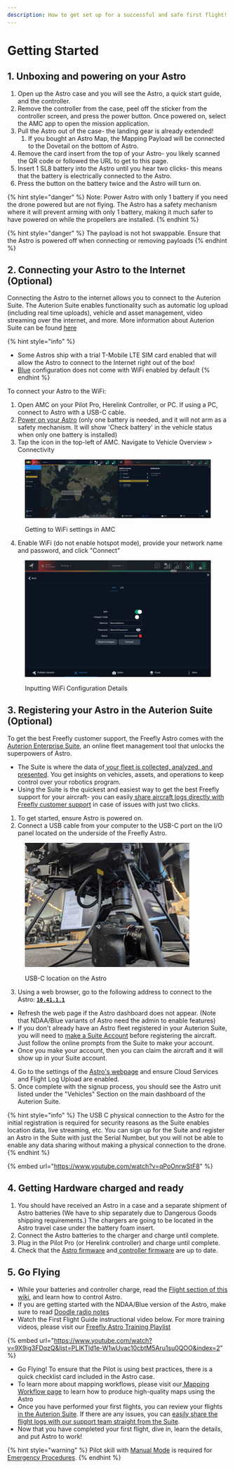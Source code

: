 ```yaml
---
description: How to get set up for a successful and safe first flight!
---
```


# Getting Started

## 1. Unboxing and powering on your Astro

1. Open up the Astro case and you will see the Astro, a quick start guide, and the controller.
2. Remove the controller from the case, peel off the sticker from the controller screen, and press the power button. Once powered on, select the AMC app to open the mission application.
3. Pull the Astro out of the case- the landing gear is already extended!
   1. If you bought an Astro Map, the Mapping Payload will be connected to the Dovetail on the bottom of Astro.
4. Remove the card insert from the top of your Astro- you likely scanned the QR code or followed the URL to get to this page.
5. Insert 1 SL8 battery into the Astro until you hear two clicks- this means that the battery is electrically connected to the Astro.
6. Press the button on the battery twice and the Astro will turn on.

{% hint style="danger" %}
Note: Power Astro with only 1 battery if you need the drone powered but are not flying. The Astro has a safety mechanism where it will prevent arming with only 1 battery, making it much safer to have powered on while the propellers are installed.
{% endhint %}

{% hint style="danger" %}
The payload is not hot swappable. Ensure that the Astro is powered off when connecting or removing payloads
{% endhint %}



## 2. Connecting your Astro to the Internet (Optional)

Connecting the Astro to the internet allows you to connect to the Auterion Suite. The Auterion Suite enables functionality such as automatic log upload (including real time uploads), vehicle and asset management, video streaming over the internet, and more. More information about Auterion Suite can be found [here](https://docs.auterion.com/vehicle-operation/auterion-suite-fleet-management)

{% hint style="info" %}
* Some Astros ship with a trial T-Mobile LTE SIM card enabled that will allow the Astro to connect to the Internet right out of the box!&#x20;
* [Blue](other-user-manuals/ecosystem/diu-blue-suas.md#security-features-overview) configuration does not come with WiFi enabled by default
{% endhint %}

To connect your Astro to the WiFi:

1. Open AMC on your Pilot Pro, Herelink Controller, or PC. If using a PC, connect to Astro with a USB-C cable.
2. [Power on your Astro](https://freefly.gitbook.io/astro-public/pilots-operating-handbook/flight#powering-on-the-astro) (only one battery is needed, and it will not arm as a safety mechanism. It will show 'Check battery' in the vehicle status when only one battery is installed)
3. Tap the icon in the top-left of AMC. Navigate to Vehicle Overview > Connectivity&#x20;

<figure><img src=".gitbook/assets/Navigating to AMC Wifi Settings.png" alt=""><figcaption><p>Getting to WiFi settings in AMC</p></figcaption></figure>

4. Enable WiFi (do not enable hotspot mode), provide your network name and password, and click "Connect"

<figure><img src=".gitbook/assets/Screenshot_20240711_173204 (1).jpg" alt=""><figcaption><p>Inputting WiFi Configuration Details</p></figcaption></figure>



## 3. Registering your Astro in the Auterion Suite (Optional)

To get the best Freefly customer support, the Freefly Astro comes with the [Auterion Enterprise Suite](https://auterion.com/enterprise/suite/), an online fleet management tool that unlocks the superpowers of Astro.&#x20;

* The Suite is where the data of[ your fleet is collected, analyzed, and presented](https://docs.auterion.com/vehicle-operation/auterion-suite-fleet-management/home). You get insights on vehicles, assets, and operations to keep control over your robotics program.
* Using the Suite is the quickest and easiest way to get the best Freefly support for your aircraft- you can easily[ share aircraft logs directly with Freefly customer support](https://freefly.gitbook.io/astro-public/pilots-operating-handbook/essential-software/auterion-suite#sharing-flight-logs-with-support) in case of issues with just two clicks.

1. To get started, ensure Astro is powered on.
2. Connect a USB cable from your computer to the USB-C port on the I/O panel located on the underside of the Freefly Astro. &#x20;

<figure><img src=".gitbook/assets/Astro USB Location.jpg" alt="" width="375"><figcaption><p>USB-C location on the Astro</p></figcaption></figure>

3. Using a web browser, go to the following address to connect to the Astro: [**`10.41.1.1`**](http://10.41.1.1/)

* Refresh the web page if the Astro dashboard does not appear. (Note that NDAA/Blue variants of Astro need the admin to enable features)
* If you don't already have an Astro fleet registered in your Auterion Suite, you will need to [make a Suite Account](https://suite.auterion.com/signup/) before registering the aircraft. Just follow the online prompts from the Suite to make your account.
* Once you make your account, then you can claim the aircraft and it will show up in your Suite account.

4. Go to the settings of the [Astro's webpage](http://10.41.1.1/settings) and ensure Cloud Services and Flight Log Upload are enabled.
5. Once complete with the signup process, you should see the Astro unit listed under the "Vehicles" Section on the main dashboard of the Auterion Suite.

{% hint style="info" %}
The USB C physical connection to the Astro for the initial registration is required for security reasons as the Suite enables location data, live streaming, etc. You can sign up for the Suite and register an Astro in the Suite with just the Serial Number, but you will not be able to enable any data sharing without making a physical connection to the drone.
{% endhint %}

{% embed url="https://www.youtube.com/watch?v=qPoOnrwStF8" %}

## 4. Getting Hardware charged and ready

1. You should have received an Astro in a case and a separate shipment of Astro batteries (We have to ship separately due to Dangerous Goods shipping requirements.) The chargers are going to be located in the Astro travel case under the battery foam insert.
2. Connect the Astro batteries to the charger and charge until complete.
3. Plug in the Pilot Pro (or Herelink controller) and charge until complete.
4. Check that the [Astro firmware](https://freefly.gitbook.io/astro-public/astro/maintenance-manual/software#updating-astro-firmware) and[ controller firmware](https://freefly.gitbook.io/pilot-pro-public/maintenance/software-and-firmware-updates#how-to-update-pilot-pro-firmware) are up to date.&#x20;



## 5. Go Flying

* While your batteries and controller charge, read the [Flight section of this wiki](pilots-operating-handbook/flight.md), and learn how to control Astro.
* If you are getting started with the NDAA/Blue version of the Astro, make sure to read [Doodle radio notes ](https://freefly.gitbook.io/pilot-pro-public/operating-handbook/doodle-radio#channel-selection)
* Watch the First Flight Guide instructional video below. For more training videos, please visit our [Freefly Astro Training Playlist](https://www.youtube.com/playlist?list=PLlKTld1e-W1wUvac10cbtM5Aru1su0QOO)

{% embed url="https://www.youtube.com/watch?v=9X9ig3FDqzQ&list=PLlKTld1e-W1wUvac10cbtM5Aru1su0QOO&index=2" %}

* Go Flying! To ensure that the Pilot is using best practices, there is a quick checklist card included in the Astro case.
* To learn more about mapping workflows, please visit our[ Mapping Workflow page](https://freefly.gitbook.io/astro-public/other-user-manuals/use-cases/mapping-workflow) to learn how to produce high-quality maps using the Astro
* Once you have performed your first flights, you can review your flights [in the Auterion Suite](https://suite.auterion.com/flights). If there are any issues, you can [easily share the flight logs with our support team straight from the Suite](https://freefly.gitbook.io/astro-public/pilots-operating-handbook/essential-software/auterion-suite#sharing-flight-logs-with-support).
* Now that you have completed your first flight, dive in, learn the details, and put Astro to work!

{% hint style="warning" %}
Pilot skill with [Manual Mode](https://freefly.gitbook.io/astro-public/pilots-operating-handbook/flight-part-1-flight-modes#pilot-controlled-modes) is required for [Emergency Procedures](https://app.gitbook.com/@freefly/s/freefly-public/~/drafts/-MfEuJEl7Tm7k5b0UJ8M/products/astro/pilots-operating-handbook/emergency-procedures).&#x20;
{% endhint %}
